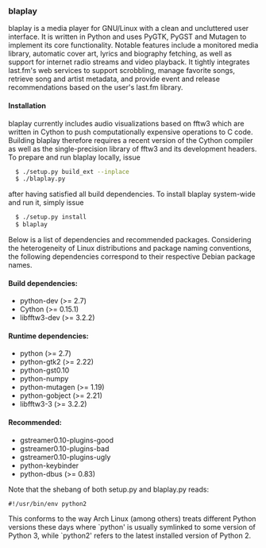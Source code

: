 ### blaplay

blaplay is a media player for GNU/Linux with a clean and uncluttered user
interface. It is written in Python and uses PyGTK, PyGST and Mutagen to
implement its core functionality. Notable features include a monitored media
library, automatic cover art, lyrics and biography fetching, as well as support
for internet radio streams and video playback. It tightly integrates last.fm's
web services to support scrobbling, manage favorite songs, retrieve song and
artist metadata, and provide event and release recommendations based on the
user's last.fm library.

#### Installation
blaplay currently includes audio visualizations based on fftw3 which are
written in Cython to push computationally expensive operations to C code.
Building blaplay therefore requires a recent version of the Cython compiler as
well as the single-precision library of fftw3 and its development headers. To
prepare and run blaplay locally, issue
```bash
  $ ./setup.py build_ext --inplace
  $ ./blaplay.py
```

after having satisfied all build dependencies. To install blaplay system-wide
and run it, simply issue
```bash
  $ ./setup.py install
  $ blaplay
```

Below is a list of dependencies and recommended packages. Considering the
heterogeneity of Linux distributions and package naming conventions, the
following dependencies correspond to their respective Debian package names.

#### Build dependencies:
* python-dev (>= 2.7)
* Cython (>= 0.15.1)
* libfftw3-dev (>= 3.2.2)

#### Runtime dependencies:
* python (>= 2.7)
* python-gtk2 (>= 2.22)
* python-gst0.10
* python-numpy
* python-mutagen (>= 1.19)
* python-gobject (>= 2.21)
* libfftw3-3 (>= 3.2.2)

#### Recommended:
* gstreamer0.10-plugins-good
* gstreamer0.10-plugins-bad
* gstreamer0.10-plugins-ugly
* python-keybinder
* python-dbus (>= 0.83)


Note that the shebang of both setup.py and blaplay.py reads:
```
#!/usr/bin/env python2
```
This conforms to the way Arch Linux (among others) treats different Python
versions these days where \`python' is usually symlinked to some version of
Python 3, while \`python2' refers to the latest installed version of Python 2.

